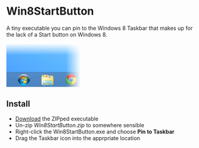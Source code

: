 # Win8StartButton

A tiny executable you can pin to the Windows 8 Taskbar that makes up for the lack of a Start button on Windows 8.

![Screen shot](https://github.com/duncansmart/Win8StartButton/blob/master/Screenshot.png?raw=true)

## Install

* [Download](https://github.com/downloads/duncansmart/Win8StartButton/Win8StartButton.zip) the ZIPped executable
* Un-zip *Win8StartButton.zip* to somewhere sensible
* Right-click the Win8StartButton.exe and choose **Pin to Taskbar**
* Drag the Taskbar icon into the apprpriate location

